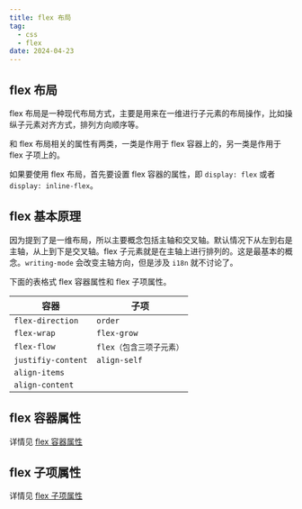 ```yaml
---
title: flex 布局
tag:
  - css
  - flex
date: 2024-04-23
---
```


## flex 布局

flex 布局是一种现代布局方式，主要是用来在一维进行子元素的布局操作，比如操纵子元素对齐方式，排列方向顺序等。

和 flex 布局相关的属性有两类，一类是作用于 flex 容器上的，另一类是作用于 flex 子项上的。

如果要使用 flex 布局，首先要设置 flex 容器的属性，即 `display: flex` 或者 `display: inline-flex`。

## flex 基本原理

因为提到了是一维布局，所以主要概念包括主轴和交叉轴。默认情况下从左到右是主轴，从上到下是交叉轴。flex 子元素就是在主轴上进行排列的。这是最基本的概念。`writing-mode` 会改变主轴方向，但是涉及 `i18n` 就不讨论了。

下面的表格式 flex 容器属性和 flex 子项属性。

| 容器                 | 子项              |
| ------------------ | --------------- |
| `flex-direction`   | `order`         |
| `flex-wrap`        | `flex-grow`     |
| `flex-flow`        | `flex（包含三项子元素）` |
| `justifiy-content` | `align-self`    |
| `align-items`      |                 |
| `align-content`    |                 |

## flex 容器属性

详情见 [flex 容器属性](./flex_container.md)

## flex 子项属性

详情见 [flex 子项属性](./flex_elements.md)

